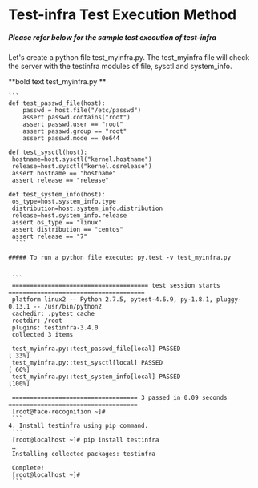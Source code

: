 # Test-infra Test Execution Method
##### Please refer below for the sample test execution of test-infra
Let's create a python file  test_myinfra.py.
The test_myinfra file will check the server with the testinfra modules of file, sysctl and system_info.

**bold text test_myinfra.py **

    ```
    def test_passwd_file(host):		
    	passwd = host.file("/etc/passwd")		
    	assert passwd.contains("root")		
    	assert passwd.user == "root"		
    	assert passwd.group == "root"		
    	assert passwd.mode == 0o644	
   ```
   def test_sysctl(host):		
   	hostname=host.sysctl("kernel.hostname")		
   	release=host.sysctl("kernel.osrelease")		
   	assert hostname == "hostname"		
   	assert release == "release"		
   ```
   ```
   def test_system_info(host):		
   	os_type=host.system_info.type		
   	distribution=host.system_info.distribution		
   	release=host.system_info.release		
   	assert os_type == "linux"		
   	assert distribution == "centos"		
   	assert release == "7"		
     ```

##### To run a python file execute: py.test -v test_myinfra.py
			

    ```
    ====================================== test session starts ======================================
    platform linux2 -- Python 2.7.5, pytest-4.6.9, py-1.8.1, pluggy-0.13.1 -- /usr/bin/python2
    cachedir: .pytest_cache
    rootdir: /root
    plugins: testinfra-3.4.0
    collected 3 items

    test_myinfra.py::test_passwd_file[local] PASSED                                           [ 33%]
    test_myinfra.py::test_sysctl[local] PASSED                                                [ 66%]
    test_myinfra.py::test_system_info[local] PASSED                                           [100%]

    =================================== 3 passed in 0.09 seconds ====================================
    [root@face-recognition ~]#	
    ```
4. Install testinfra using pip command.
    ```
    [root@localhost ~]# pip install testinfra
    …
    Installing collected packages: testinfra

    Complete!
    [root@localhost ~]#
    ```
